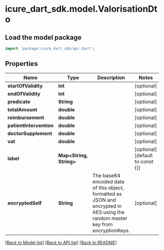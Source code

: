 # icure_dart_sdk.model.ValorisationDto

## Load the model package
```dart
import 'package:icure_dart_sdk/api.dart';
```

## Properties
Name | Type | Description | Notes
------------ | ------------- | ------------- | -------------
**startOfValidity** | **int** |  | [optional]
**endOfValidity** | **int** |  | [optional]
**predicate** | **String** |  | [optional]
**totalAmount** | **double** |  | [optional]
**reimbursement** | **double** |  | [optional]
**patientIntervention** | **double** |  | [optional]
**doctorSupplement** | **double** |  | [optional]
**vat** | **double** |  | [optional]
**label** | **Map<String, String>** |  | [optional] [default to const {}]
**encryptedSelf** | **String** | The base64 encoded data of this object, formatted as JSON and encrypted in AES using the random master key from encryptionKeys. | [optional]

[[Back to Model list]](../README.md#documentation-for-models) [[Back to API list]](../README.md#documentation-for-api-endpoints) [[Back to README]](../README.md)
